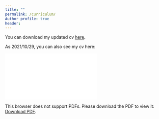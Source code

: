 ```yaml
---
title: ""
permalink: /curriculum/
Author profile: true
header:
---
```


You can download my updated cv <a href="/images/CV_Riega_Esp.pdf" target="_blank">here</a>.

As 2021/10/29, you can also see my cv here:

<object data="/images/CV_Riega_Esp.pdf" type="application/pdf" width="700px" height="700px">
    <embed src="/images/CV_Riega_Esp.pdf">
        <p>This browser does not support PDFs. Please download the PDF to view it: <a href="/images/CV_Riega_Esp.pdf">Download PDF</a>.</p>
    </embed>
</object>
